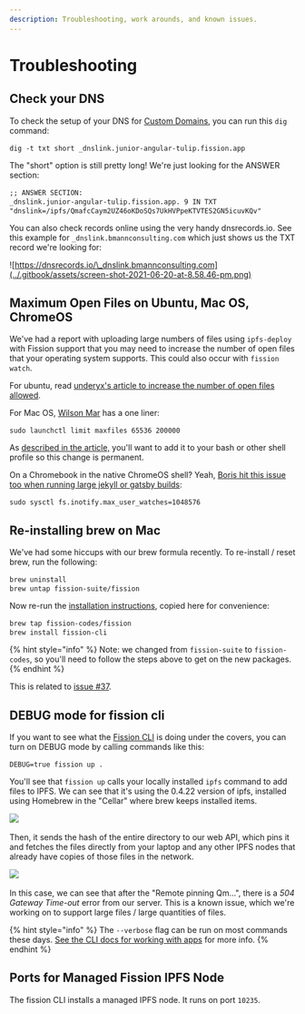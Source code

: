 ```yaml
---
description: Troubleshooting, work arounds, and known issues.
---
```


# Troubleshooting

## Check your DNS

To check the setup of your DNS for [Custom Domains](../developers/custom-domains/control-own-dns.md), you can run this `dig` command:

```
dig -t txt short _dnslink.junior-angular-tulip.fission.app
```

The "short" option is still pretty long! We're just looking for the ANSWER section:

```
;; ANSWER SECTION:
_dnslink.junior-angular-tulip.fission.app. 9 IN	TXT "dnslink=/ipfs/QmafcCaym2UZ46oKDoSQs7UkHVPpeKTVTES2GN5icuvKQv"
```

You can also check records online using the very handy dnsrecords.io. See this example for `_dnslink.bmannconsulting.com` which just shows us the TXT record we're looking for:

![https://dnsrecords.io/\_dnslink.bmannconsulting.com](../.gitbook/assets/screen-shot-2021-06-20-at-8.58.46-pm.png)

## Maximum Open Files on Ubuntu, Mac OS, ChromeOS

We've had a report with uploading large numbers of files using `ipfs-deploy` with Fission support that you may need to increase the number of open files that your operating system supports. This could also occur with `fission watch`.

For ubuntu, read [underyx's article to increase the number of open files allowed](https://underyx.me/articles/raising-the-maximum-number-of-file-descriptors).

For Mac OS, [Wilson Mar](https://wilsonmar.github.io/maximum-limits/) has a one liner:

```
sudo launchctl limit maxfiles 65536 200000
```

As [described in the article,](https://wilsonmar.github.io/maximum-limits/) you'll want to add it to your bash or other shell profile so this change is permanent.

On a Chromebook in the native ChromeOS shell? Yeah, [Boris hit this issue too when running large jekyll or gatsby builds](https://wiki.bmann.ca/chromebook#increase-inotify):

```
sudo sysctl fs.inotify.max_user_watches=1048576
```

## Re-installing brew on Mac

We've had some hiccups with our brew formula recently. To re-install / reset brew, run the following:

```
brew uninstall
brew untap fission-suite/fission
```

Now re-run the [installation instructions](https://guide.fission.codes/installation#macos), copied here for convenience:

```
brew tap fission-codes/fission
brew install fission-cli
```

{% hint style="info" %}
Note: we changed from `fission-suite` to `fission-codes`, so you'll need to follow the steps above to get on the new packages.
{% endhint %}

This is related to [issue #37](https://github.com/fission-suite/cli/issues/37).

## DEBUG mode for fission cli

If you want to see what the [Fission CLI](../developers/cli/) is doing under the covers, you can turn on DEBUG mode by calling commands like this:

```
DEBUG=true fission up .
```

You'll see that `fission up` calls your locally installed `ipfs` command to add files to IPFS. We can see that it's using the 0.4.22 version of ipfs, installed using Homebrew in the "Cellar" where brew keeps installed items.

![](../.gitbook/assets/screen-shot-2020-03-04-at-8.00.25-am.png)

Then, it sends the hash of the entire directory to our web API, which pins it and fetches the files directly from your laptop and any other IPFS nodes that already have copies of those files in the network.

![](../.gitbook/assets/screenshot-2020-03-04-08.58.05.png)

In this case, we can see that after the "Remote pinning Qm…", there is a _504 Gateway Time-out_ error from our server. This is a known issue, which we're working on to support large files / large quantities of files.

{% hint style="info" %}
The `--verbose` flag can be run on most commands these days. [See the CLI docs for working with apps](../developers/cli/working-with-apps.md) for more info.
{% endhint %}

## Ports for Managed Fission IPFS Node

The fission CLI installs a managed IPFS node. It runs on port `10235`.
